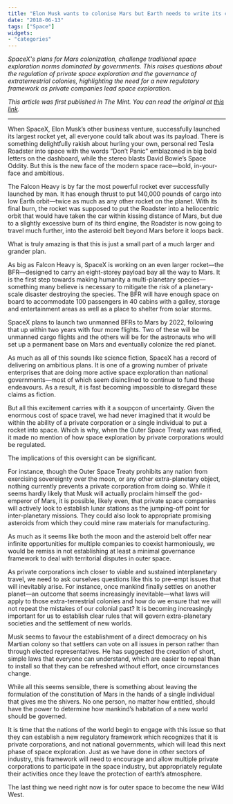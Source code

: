 ```yaml
---
title: "Elon Musk wants to colonise Mars but Earth needs to write its constitution first"
date: "2018-06-13"
tags: ["Space"]
widgets: 
- "categories"
---
```


*SpaceX's plans for Mars colonization, challenge traditional space exploration norms dominated by governments. This raises questions about the regulation of private space exploration and the governance of extraterrestrial colonies, highlighting the need for a new regulatory framework as private companies lead space exploration.*
<!--more-->
*This article was first published in The Mint. You can read the original at [this link](https://www.livemint.com/Opinion/vEexiKit3vKKeuWBLmH8VO/Elon-Musk-wants-to-colonise-Mars-but-Earth-needs-to-write-it.html).*

---

When SpaceX, Elon Musk’s other business venture, successfully launched its largest rocket yet, all everyone could talk about was its payload. There is something delightfully rakish about hurling your own, personal red Tesla Roadster into space with the words “Don’t Panic" emblazoned in big bold letters on the dashboard, while the stereo blasts David Bowie’s Space Oddity. But this is the new face of the modern space race—bold, in-your-face and ambitious.

The Falcon Heavy is by far the most powerful rocket ever successfully launched by man. It has enough thrust to put 140,000 pounds of cargo into low Earth orbit—twice as much as any other rocket on the planet. With its final burn, the rocket was supposed to put the Roadster into a heliocentric orbit that would have taken the car within kissing distance of Mars, but due to a slightly excessive burn of its third engine, the Roadster is now going to travel much further, into the asteroid belt beyond Mars before it loops back.

What is truly amazing is that this is just a small part of a much larger and grander plan.

As big as Falcon Heavy is, SpaceX is working on an even larger rocket—the BFR—designed to carry an eight-storey payload bay all the way to Mars. It is the first step towards making humanity a multi-planetary species—something many believe is necessary to mitigate the risk of a planetary-scale disaster destroying the species. The BFR will have enough space on board to accommodate 100 passengers in 40 cabins with a galley, storage and entertainment areas as well as a place to shelter from solar storms.

SpaceX plans to launch two unmanned BFRs to Mars by 2022, following that up within two years with four more flights. Two of these will be unmanned cargo flights and the others will be for the astronauts who will set up a permanent base on Mars and eventually colonize the red planet.

As much as all of this sounds like science fiction, SpaceX has a record of delivering on ambitious plans. It is one of a growing number of private enterprises that are doing more active space exploration than national governments—most of which seem disinclined to continue to fund these endeavours. As a result, it is fast becoming impossible to disregard these claims as fiction.

But all this excitement carries with it a soupçon of uncertainty. Given the enormous cost of space travel, we had never imagined that it would be within the ability of a private corporation or a single individual to put a rocket into space. Which is why, when the Outer Space Treaty was ratified, it made no mention of how space exploration by private corporations would be regulated.

The implications of this oversight can be significant.

For instance, though the Outer Space Treaty prohibits any nation from exercising sovereignty over the moon, or any other extra-planetary object, nothing currently prevents a private corporation from doing so. While it seems hardly likely that Musk will actually proclaim himself the god-emperor of Mars, it is possible, likely even, that private space companies will actively look to establish lunar stations as the jumping-off point for inter-planetary missions. They could also look to appropriate promising asteroids from which they could mine raw materials for manufacturing.

As much as it seems like both the moon and the asteroid belt offer near infinite opportunities for multiple companies to coexist harmoniously, we would be remiss in not establishing at least a minimal governance framework to deal with territorial disputes in outer space.

As private corporations inch closer to viable and sustained interplanetary travel, we need to ask ourselves questions like this to pre-empt issues that will inevitably arise. For instance, once mankind finally settles on another planet—an outcome that seems increasingly inevitable—what laws will apply to those extra-terrestrial colonies and how do we ensure that we will not repeat the mistakes of our colonial past? It is becoming increasingly important for us to establish clear rules that will govern extra-planetary societies and the settlement of new worlds.

Musk seems to favour the establishment of a direct democracy on his Martian colony so that settlers can vote on all issues in person rather than through elected representatives. He has suggested the creation of short, simple laws that everyone can understand, which are easier to repeal than to install so that they can be refreshed without effort, once circumstances change.

While all this seems sensible, there is something about leaving the formulation of the constitution of Mars in the hands of a single individual that gives me the shivers. No one person, no matter how entitled, should have the power to determine how mankind’s habitation of a new world should be governed.

It is time that the nations of the world begin to engage with this issue so that they can establish a new regulatory framework which recognizes that it is private corporations, and not national governments, which will lead this next phase of space exploration. Just as we have done in other sectors of industry, this framework will need to encourage and allow multiple private corporations to participate in the space industry, but appropriately regulate their activities once they leave the protection of earth’s atmosphere.

The last thing we need right now is for outer space to become the new Wild West.

